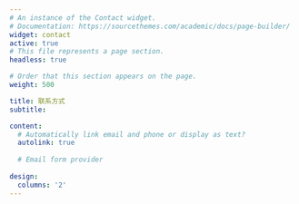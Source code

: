 ```yaml
---
# An instance of the Contact widget.
# Documentation: https://sourcethemes.com/academic/docs/page-builder/
widget: contact
active: true
# This file represents a page section.
headless: true

# Order that this section appears on the page.
weight: 500

title: 联系方式
subtitle:

content:
  # Automatically link email and phone or display as text?
  autolink: true
  
  # Email form provider
  
design:
  columns: '2'
---
```

